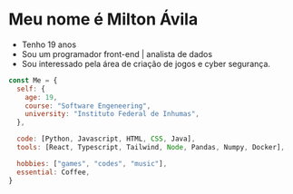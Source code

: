 # Meu nome é Milton Ávila
* Tenho 19 anos
* Sou um programador front-end | analista de dados
* Sou interessado pela área de criação de jogos e cyber segurança.

```javascript
const Me = {
  self: {
    age: 19,
    course: "Software Engeneering",
    university: "Instituto Federal de Inhumas",
  },

  code: [Python, Javascript, HTML, CSS, Java],
  tools: [React, Typescript, Tailwind, Node, Pandas, Numpy, Docker],

  hobbies: ["games", "codes", "music"],
  essential: Coffee,
}
```
